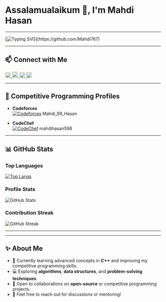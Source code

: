 # **Assalamualaikum 👋, I'm Mahdi Hasan**

---

[![Typing SVG](https://readme-typing-svg.demolab.com?font=Fira+Code&weight=500&size=20&pause=1000&color=1F75FE&width=700&lines=Welcome+to+my+GitHub+profile!+;I'm+a+%E2%9A%99%EF%B8%8F+passionate+competitive+programmer;Aspiring+developer+and+advocate+for+continuous+learning.;I+enjoy+solving+logical+and+mathematical+problems.;Working+on+meaningful+projects!)](https://github.com/Mahdi767)

---

## 📫 **Connect with Me**

<a href="mailto:mehedi49891@gmail.com" target="_blank">
    <img src="https://upload.wikimedia.org/wikipedia/commons/7/7e/Gmail_icon_%282020%29.svg" alt="Gmail" height="18">
</a>  
<a href="https://github.com/Mahdi767" target="_blank">
    <img src="https://cdn.jsdelivr.net/npm/simple-icons@3.0.1/icons/github.svg" alt="GitHub" height="20">
</a> 
<a href="https://www.facebook.com/Mahdi767" target="_blank">
    <img src="https://upload.wikimedia.org/wikipedia/commons/5/51/Facebook_f_logo_%282019%29.svg" alt="Facebook" height="18">
</a> 
<a href="https://www.youtube.com/channel/Islamic_shortd330" target="_blank">
    <img src="https://upload.wikimedia.org/wikipedia/commons/4/42/YouTube_icon_%282013-2017%29.png" alt="YouTube" height="18">
</a> 

---


## 🌟 Competitive Programming Profiles

- **Codeforces**  
  [![Codeforces](https://upload.wikimedia.org/wikipedia/commons/1/19/Codeforces_logo.svg)](https://codeforces.com/profile/Mahdi_99_Hasan) Mahdi_99_Hasan  

- **CodeChef**  
  [![CodeChef](https://cdn.codechef.com/sites/all/themes/abessive/images/logo.png)](https://www.codechef.com/users/mahdihasan598) mahdihasan598  

 

---

## 📊 **GitHub Stats**

### **Top Languages**  
[![Top Langs](https://github-readme-stats.vercel.app/api/top-langs/?username=Mahdi767&layout=compact&langs_count=6&hide=html,css&theme=radical)](https://github.com/anuraghazra/github-readme-stats)

### **Profile Stats**  
![GitHub Stats](https://github-readme-stats.vercel.app/api?username=Mahdi767&show_icons=true&count_private=true&theme=radical)

### **Contribution Streak**  
![GitHub Streak](https://streak-stats.demolab.com/?user=Mahdi767&theme=radical)

---


---

## ✨ **About Me**

- 🌱 Currently learning advanced concepts in **C++** and improving my competitive programming skills.  
- 💻 Exploring **algorithms**, **data structures**, and **problem-solving techniques**.  
- 📖 Open to collaborations on **open-source** or competitive programming projects.  
- 💬 Feel free to reach out for discussions or mentoring!
